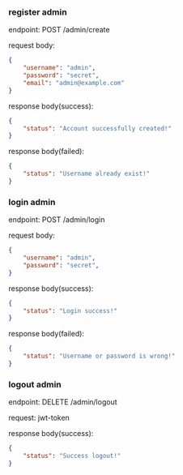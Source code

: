 ### register admin
endpoint: POST /admin/create

request body:
```json
{
    "username": "admin",
    "password": "secret",
    "email": "admin@example.com"
}
```

response body(success):
```json
{
    "status": "Account successfully created!"
}
```

response body(failed):
```json
{
    "status": "Username already exist!"
}
```

### login admin
endpoint: POST /admin/login

request body:
```json
{
    "username": "admin",
    "password": "secret",
}
```

response body(success):
```json
{
    "status": "Login success!"
}
```

response body(failed):
```json
{
    "status": "Username or password is wrong!"
}
```

### logout admin
endpoint: DELETE /admin/logout

request: jwt-token

response body(success):
```json
{
    "status": "Success logout!"
}
```